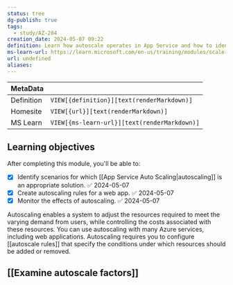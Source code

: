 ```yaml
---
status: tree
dg-publish: true
tags:
  - study/AZ-204
creation_date: 2024-05-07 09:22
definition: Learn how autoscale operates in App Service and how to identify autoscale factors, enable autoscale, and how to create sound autoscale conditions.
ms-learn-url: https://learn.microsoft.com/en-us/training/modules/scale-apps-app-service/
url: undefined
aliases:
---
```


| MetaData   |                                              |
| ---------- | -------------------------------------------- |
| Definition | `VIEW[{definition}][text(renderMarkdown)]`   |
| Homesite   | `VIEW[{url}][text(renderMarkdown)]`          |
| MS Learn   | `VIEW[{ms-learn-url}][text(renderMarkdown)]` |
## Learning objectives

After completing this module, you'll be able to:

- [x] Identify scenarios for which [[App Service Auto Scaling|autoscaling]] is an appropriate solution. ✅ 2024-05-07
- [x] Create autoscaling rules for a web app. ✅ 2024-05-07
- [x] Monitor the effects of autoscaling. ✅ 2024-05-07

Autoscaling enables a system to adjust the resources required to meet the varying demand from users, while controlling the costs associated with these resources. You can use autoscaling with many Azure services, including web applications. Autoscaling requires you to configure [[autoscale rules]] that specify the conditions under which resources should be added or removed.

## [[Examine autoscale factors]]
